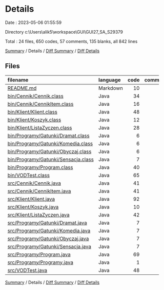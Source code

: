 # Details

Date : 2023-05-06 01:55:59

Directory c:\\Users\\alik5\\workspace\\GUI\\GUI27_SA_S29379

Total : 24 files,  650 codes, 57 comments, 135 blanks, all 842 lines

[Summary](results.md) / Details / [Diff Summary](diff.md) / [Diff Details](diff-details.md)

## Files
| filename | language | code | comment | blank | total |
| :--- | :--- | ---: | ---: | ---: | ---: |
| [README.md](/README.md) | Markdown | 10 | 0 | 9 | 19 |
| [bin/Cennik/Cennik.class](/bin/Cennik/Cennik.class) | Java | 34 | 0 | 0 | 34 |
| [bin/Cennik/CennikItem.class](/bin/Cennik/CennikItem.class) | Java | 16 | 0 | 0 | 16 |
| [bin/Klient/Klient.class](/bin/Klient/Klient.class) | Java | 48 | 0 | 0 | 48 |
| [bin/Klient/Koszyk.class](/bin/Klient/Koszyk.class) | Java | 12 | 0 | 0 | 12 |
| [bin/Klient/ListaZyczen.class](/bin/Klient/ListaZyczen.class) | Java | 28 | 0 | 1 | 29 |
| [bin/Programy/Gatunki/Dramat.class](/bin/Programy/Gatunki/Dramat.class) | Java | 6 | 0 | 0 | 6 |
| [bin/Programy/Gatunki/Komedia.class](/bin/Programy/Gatunki/Komedia.class) | Java | 6 | 0 | 0 | 6 |
| [bin/Programy/Gatunki/Obyczaj.class](/bin/Programy/Gatunki/Obyczaj.class) | Java | 6 | 0 | 0 | 6 |
| [bin/Programy/Gatunki/Sensacja.class](/bin/Programy/Gatunki/Sensacja.class) | Java | 7 | 0 | 0 | 7 |
| [bin/Programy/Program.class](/bin/Programy/Program.class) | Java | 40 | 0 | 0 | 40 |
| [bin/VODTest.class](/bin/VODTest.class) | Java | 65 | 0 | 0 | 65 |
| [src/Cennik/Cennik.java](/src/Cennik/Cennik.java) | Java | 41 | 0 | 13 | 54 |
| [src/Cennik/CennikItem.java](/src/Cennik/CennikItem.java) | Java | 41 | 0 | 10 | 51 |
| [src/Klient/Klient.java](/src/Klient/Klient.java) | Java | 92 | 0 | 22 | 114 |
| [src/Klient/Koszyk.java](/src/Klient/Koszyk.java) | Java | 10 | 0 | 3 | 13 |
| [src/Klient/ListaZyczen.java](/src/Klient/ListaZyczen.java) | Java | 42 | 0 | 11 | 53 |
| [src/Programy/Gatunki/Dramat.java](/src/Programy/Gatunki/Dramat.java) | Java | 7 | 0 | 2 | 9 |
| [src/Programy/Gatunki/Komedia.java](/src/Programy/Gatunki/Komedia.java) | Java | 7 | 0 | 2 | 9 |
| [src/Programy/Gatunki/Obyczaj.java](/src/Programy/Gatunki/Obyczaj.java) | Java | 7 | 0 | 2 | 9 |
| [src/Programy/Gatunki/Sensacja.java](/src/Programy/Gatunki/Sensacja.java) | Java | 7 | 0 | 2 | 9 |
| [src/Programy/Program.java](/src/Programy/Program.java) | Java | 69 | 1 | 20 | 90 |
| [src/Programy/Programy.java](/src/Programy/Programy.java) | Java | 1 | 16 | 7 | 24 |
| [src/VODTest.java](/src/VODTest.java) | Java | 48 | 40 | 31 | 119 |

[Summary](results.md) / Details / [Diff Summary](diff.md) / [Diff Details](diff-details.md)
